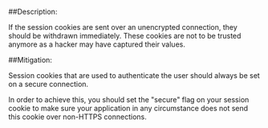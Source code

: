 ##Description:

If the session cookies are sent over an unencrypted connection,
they should be withdrawn immediately.
These cookies are not to be trusted anymore as a hacker may have captured their values.

##Mitigation:

Session cookies that are used to authenticate the user should always be set on a
secure connection.

In order to achieve this, you should set the "secure" flag on your session cookie
to make sure your application in any circumstance does not send this cookie over non-HTTPS connections.
